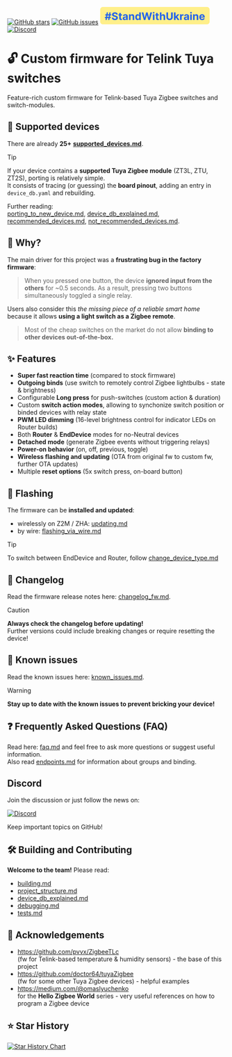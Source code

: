 [![GitHub stars](https://img.shields.io/github/stars/romasku/tuya-zigbee-switch.svg?style=flat&label=Stars&color=yellow)](https://github.com/romasku/tuya-zigbee-switch/stargazers)
[![GitHub issues](https://img.shields.io/github/issues/romasku/tuya-zigbee-switch.svg?label=Issues)](https://github.com/romasku/tuya-zigbee-switch/issues)
[![StandWithUkraine](https://raw.githubusercontent.com/vshymanskyy/StandWithUkraine/main/badges/StandWithUkraine.svg)](https://github.com/vshymanskyy/StandWithUkraine/blob/main/docs/README.md)
[![Discord](https://img.shields.io/discord/1405486711412359278.svg?logo=discord&logoColor=white&label=Chat&color=blue)](https://discord.gg/4HAg2Fr565)


# 🔓 Custom firmware for Telink Tuya switches

Feature-rich custom firmware for Telink-based Tuya Zigbee switches and switch-modules.  

## 🔌 Supported devices

There are already **25+** [**supported_devices.md**](./docs/supported_devices.md).  
  
> [!TIP]   
> If your device contains a **supported Tuya Zigbee module** (ZT3L, ZTU, ZT2S), porting is relatively simple.  
> It consists of tracing (or guessing) the **board pinout**, adding an entry in `device_db.yaml` and rebuilding. 
>  
> Further reading:  
> [porting_to_new_device.md](./docs/porting_to_new_device.md), [device_db_explained.md](./docs/device_db_explained.md),  
> [recommended_devices.md](./docs/recommended_devices.md), [not_recommended_devices.md](./docs/not_recommended_devices.md).

## 🤔 Why?

The main driver for this project was a **frustrating bug in the factory firmware**:  
> When you pressed one button, the device **ignored input from the others** for ~0.5 seconds. As a result, pressing two buttons simultaneously toggled a single relay.

Users also consider this *the missing piece of a reliable smart home* because it allows **using a light switch as a Zigbee remote**.  
> Most of the cheap switches on the market do not allow **binding to other devices out-of-the-box.** 

## ✨ Features

- **Super fast reaction time** (compared to stock firmware)
- **Outgoing binds** (use switch to remotely control Zigbee lightbulbs - state & brightness)
- Configurable **Long press** for push-switches (custom action & duration)
- Custom **switch action modes**, allowing to synchonize switch position or binded devices with relay state
- **PWM LED dimming** (16-level brightness control for indicator LEDs on Router builds)
- Both **Router** & **EndDevice** modes for no-Neutral devices
- **Detached mode** (generate Zigbee events without triggering relays)
- **Power-on behavior** (on, off, previous, toggle)
- **Wireless flashing and updating** (OTA from original fw to custom fw, further OTA updates)
- Multiple **reset options** (5x switch press, on-board button)

## 📲 Flashing

The firmware can be **installed and updated**:
- wirelessly on Z2M / ZHA: [updating.md](./docs/updating.md)
- by wire: [flashing_via_wire.md](./docs/flashing_via_wire.md)

> [!TIP]  
> To switch between EndDevice and Router, follow [change_device_type.md](./docs/change_device_type.md)

## 📝 Changelog

Read the firmware release notes here: [changelog_fw.md](./docs/changelog_fw.md).  

> [!CAUTION]  
> **Always check the changelog before updating!**  
> Further versions could include breaking changes or require resetting the device!

## 🚨 ️Known issues

Read the known issues here: [known_issues.md](./docs/known_issues.md).

> [!WARNING]  
> **Stay up to date with the known issues to prevent bricking your device!**

## ❓ Frequently Asked Questions (FAQ)

Read here: [faq.md](./docs/faq.md) and feel free to ask more questions or suggest useful information.  
Also read [endpoints.md](./docs/endpoints.md) for information about groups and binding.

## Discord

Join the discussion or just follow the news on:  

[![Discord](https://discord.com/api/guilds/1405486711412359278/widget.png?style=banner3)](https://discord.gg/4HAg2Fr565)  

Keep important topics on GitHub!

## 🛠️ Building and Contributing

**Welcome to the team!** Please read:  
- [building.md](./docs/building.md)
- [project_structure.md](./docs/project_structure.md)
- [device_db_explained.md](./docs/device_db_explained.md)
- [debugging.md](./docs/debugging.md)
- [tests.md](./docs/tests.md)

## 🙏 Acknowledgements

- https://github.com/pvvx/ZigbeeTLc  
(fw for Telink-based temperature & humidity sensors) - the base of this project
- https://github.com/doctor64/tuyaZigbee  
(fw for some other Tuya Zigbee devices) - helpful examples
- https://medium.com/@omaslyuchenko  
for the **Hello Zigbee World** series - very useful references on how to program a Zigbee device

## ⭐ Star History

<a href="https://www.star-history.com/#romasku/tuya-zigbee-switch&Date">
 <picture>
   <source media="(prefers-color-scheme: dark)" srcset="https://api.star-history.com/svg?repos=romasku/tuya-zigbee-switch&type=Date&theme=dark" />
   <source media="(prefers-color-scheme: light)" srcset="https://api.star-history.com/svg?repos=romasku/tuya-zigbee-switch&type=Date" />
   <img alt="Star History Chart" src="https://api.star-history.com/svg?repos=romasku/tuya-zigbee-switch&type=Date" />
 </picture>
</a>
